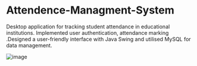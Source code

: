 # Attendence-Managment-System
Desktop application for tracking student attendance in educational institutions.  Implemented user authentication, attendance marking .Designed a user-friendly interface with Java Swing and utilised MySQL for data management.


![image](https://github.com/user-attachments/assets/22752a5b-28f2-4154-a3f2-5a1336f67f3b)            
